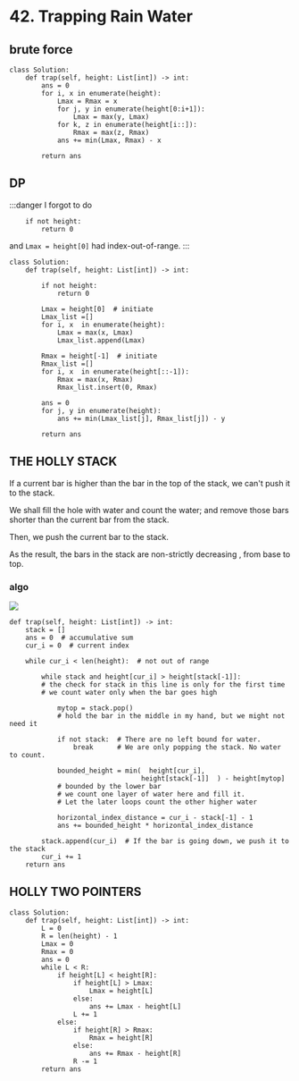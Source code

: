 # 42. Trapping Rain Water
## brute force

```python=
class Solution:
    def trap(self, height: List[int]) -> int:
        ans = 0
        for i, x in enumerate(height):
            Lmax = Rmax = x
            for j, y in enumerate(height[0:i+1]):
                Lmax = max(y, Lmax)
            for k, z in enumerate(height[i::]):
                Rmax = max(z, Rmax)
            ans += min(Lmax, Rmax) - x
            
        return ans
```

## DP
:::danger
I forgot to do 
```
    if not height:
        return 0
```
and `Lmax = height[0]` had  index-out-of-range.
:::
```python=
class Solution:
    def trap(self, height: List[int]) -> int:
        
        if not height:
            return 0
        
        Lmax = height[0]  # initiate
        Lmax_list =[]
        for i, x  in enumerate(height):
            Lmax = max(x, Lmax)
            Lmax_list.append(Lmax)
        
        Rmax = height[-1]  # initiate
        Rmax_list =[]
        for i, x  in enumerate(height[::-1]):
            Rmax = max(x, Rmax)
            Rmax_list.insert(0, Rmax)
        
        ans = 0
        for j, y in enumerate(height):            
            ans += min(Lmax_list[j], Rmax_list[j]) - y

        return ans
```

## THE HOLLY STACK
If a current bar is higher than the bar in the top of the stack, 
we can't push it to the stack.   

We shall fill the hole with water and count the water; and remove those bars shorter than the current bar from the stack.   

Then, we push the current bar to the stack.   

As the result, the bars in the stack are non-strictly decreasing , from base to top.   

### algo

![](https://i.imgur.com/iaSDzAR.png)


```python=
def trap(self, height: List[int]) -> int:
    stack = []
    ans = 0  # accumulative sum
    cur_i = 0  # current index

    while cur_i < len(height):  # not out of range

        while stack and height[cur_i] > height[stack[-1]]:  
        # the check for stack in this line is only for the first time
        # we count water only when the bar goes high 

            mytop = stack.pop()  
            # hold the bar in the middle in my hand, but we might not need it

            if not stack:  # There are no left bound for water. 
                break      # We are only popping the stack. No water to count.

            bounded_height = min(  height[cur_i], 
                                 height[stack[-1]]  ) - height[mytop]
            # bounded by the lower bar
            # we count one layer of water here and fill it. 
            # Let the later loops count the other higher water

            horizontal_index_distance = cur_i - stack[-1] - 1
            ans += bounded_height * horizontal_index_distance 

        stack.append(cur_i)  # If the bar is going down, we push it to the stack
        cur_i += 1
    return ans
```
## HOLLY TWO POINTERS
```python=
class Solution:
    def trap(self, height: List[int]) -> int:
        L = 0
        R = len(height) - 1
        Lmax = 0
        Rmax = 0
        ans = 0
        while L < R:
            if height[L] < height[R]:
                if height[L] > Lmax:
                    Lmax = height[L]
                else:
                    ans += Lmax - height[L]
                L += 1
            else:
                if height[R] > Rmax:
                    Rmax = height[R]
                else:
                    ans += Rmax - height[R]
                R -= 1
        return ans    
```